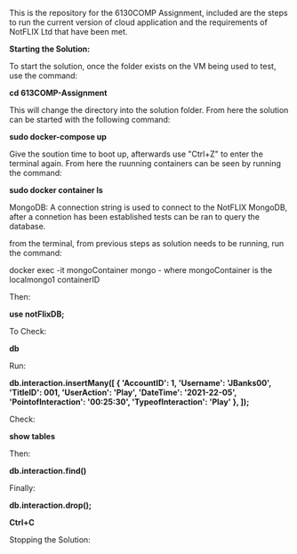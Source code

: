 This is the repository for the 6130COMP Assignment, included are the steps to run the current version of cloud application and the requirements of NotFLIX Ltd that have been met.

<b>Starting the Solution:</b>

To start the solution, once the folder exists on the VM being used to test, use the command:

<b>cd 613COMP-Assignment</b>

This will change the  directory into the solution folder. From here the solution can be started with the following command:

<b>sudo docker-compose up</b>

Give the soution time to boot up, afterwards use "Ctrl+Z" to  enter the terminal again. From here the  ruunning containers can be seen by running the command:

<b>sudo docker container ls</b>

MongoDB:
A connection string is used to connect to the NotFLIX MongoDB, after a connetion has been established tests can be ran to query the database.

from the terminal, from previous steps as solution needs to be running, run the command:

docker exec -it mongoContainer mongo  - where mongoContainer is the localmongo1 containerID </b>

Then:

<b>use notFlixDB;</b>

To Check:

<b>db</b>

Run:

<b>db.interaction.insertMany([
  { 'AccountID': 1, 'Username': 'JBanks00', 'TitleID': 001, 'UserAction': 'Play', 'DateTime': '2021-22-05', 'PointofInteraction': '00:25:30', 'TypeofInteraction': 'Play' },
]);</b>

Check:

<b>show tables</b>

Then:

<b>db.interaction.find()</b>

Finally:

<b>db.interaction.drop();</b>

<b>Ctrl+C</b>

Stopping the Solution:
